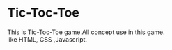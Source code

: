 # Tic-Toc-Toe
This is Tic-Toc-Toe game.All concept use in this game.
<br>
like HTML, CSS ,Javascript.
